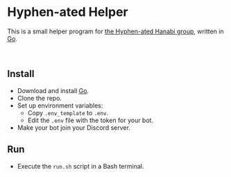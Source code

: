 # Hyphen-ated Helper

This is a small helper program for [the Hyphen-ated Hanabi group](https://github.com/Zamiell/hanabi-conventions), written in [Go](https://golang.org/).

<br />

## Install

* Download and install [Go](https://golang.org/).
* Clone the repo.
* Set up environment variables:
  * Copy `.env_template` to `.env`.
  * Edit the `.env` file with the token for your bot.
* Make your bot join your Discord server.

## Run

* Execute the `run.sh` script in a Bash terminal.
